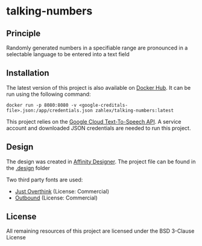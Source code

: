 # talking-numbers

## Principle

Randomly generated numbers in a specifiable range are pronounced in a selectable language to be entered into a text field

## Installation

The latest version of this project is also available on [Docker Hub](https://hub.docker.com/repository/docker/zahlex/talking-numbers).
It can be run using the following command:

```
docker run -p 8080:8080 -v <google-creditals-file>.json:/app/credentials.json zahlex/talking-numbers:latest
```

This project relies on the [Google Cloud Text-To-Speech API](https://cloud.google.com/text-to-speech).
A service account and downloaded JSON credentials are needed to run this project.

## Design

The design was created in [Affinity Designer](https://affinity.serif.com/designer/).
The project file can be found in the [.design](./.design) folder

Two third party fonts are used:

- [Just Overthink](https://www.dafont.com/de/just-overthink.font) (License: Commercial)
- [Outbound](https://affinity.serif.com/de/store/product/handwritten-font-bundle-by-ian-barnard/) (License: Commercial)

## License

All remaining resources of this project are licensed under the BSD 3-Clause License